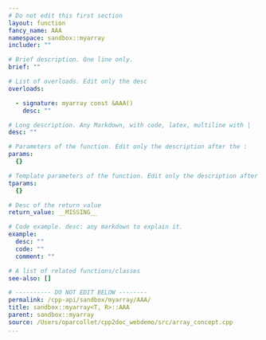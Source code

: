 ```yaml
---
# Do not edit this first section
layout: function
fancy_name: AAA
namespace: sandbox::myarray
includer: ""

# Brief description. One line only.
brief: ""

# List of overloads. Edit only the desc
overloads:

  - signature: myarray const &AAA()
    desc: ""

# Long description. Any Markdown, with code, latex, multiline with |
desc: ""

# Parameters of the function. Edit only the description after the :
params:
  {}

# Template parameters of the function. Edit only the description after the :
tparams:
  {}

# Desc of the return value
return_value: __MISSING__

# Code example. desc: any markdown to explain it.
example:
  desc: ""
  code: ""
  comment: ""

# A list of related functions/classes
see-also: []

# ---------- DO NOT EDIT BELOW --------
permalink: /cpp-api/sandbox/myarray/AAA/
title: sandbox::myarray<T, R>::AAA
parent: sandbox::myarray
source: /Users/oparcollet/cpp2doc_webdemo/src/array_concept.cpp
...
```


